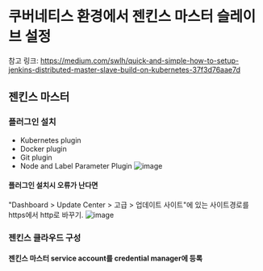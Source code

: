 # 쿠버네티스 환경에서 젠킨스 마스터 슬레이브 설정
참고 링크: https://medium.com/swlh/quick-and-simple-how-to-setup-jenkins-distributed-master-slave-build-on-kubernetes-37f3d76aae7d

## 젠킨스 마스터
### 플러그인 설치
* Kubernetes plugin
* Docker plugin
* Git plugin
* Node and Label Parameter Plugin
![image](https://user-images.githubusercontent.com/33820372/112439171-22941500-8d8c-11eb-9046-beef0eefc015.png)

#### 플러그인 설치시 오류가 난다면
"Dashboard > Update Center > 고급 > 업데이트 사이트"에 있는 사이트경로를 https에서 http로 바꾸기.
![image](https://user-images.githubusercontent.com/33820372/112439102-0d1eeb00-8d8c-11eb-99f0-cab426fa36a8.png)


### 젠킨스 클라우드 구성
#### 젠킨스 마스터 service account를 credential manager에 등록
